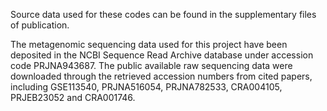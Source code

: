 Source data used for these codes can be found in the supplementary files of publication.

The metagenomic sequencing data used for this project have been deposited in the NCBI Sequence Read Archive database under accession code PRJNA943687. The public available raw sequencing data were downloaded through the retrieved accession numbers from cited papers, including GSE113540, PRJNA516054, PRJNA782533, CRA004105, PRJEB23052 and CRA001746. 

